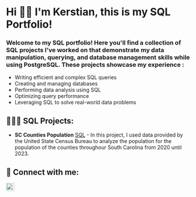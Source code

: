 <h1>Hi 👋🏽 I'm Kerstian, this is my SQL Portfolio!

<h3>Welcome to my SQL portfolio! Here you'll find a collection of SQL projects I've worked on that demonstrate my data manipulation, querying, and database management skills while using PostgreSQL. These projects showcase my experience :</h3>

  * Writing efficient and complex SQL queries
  * Creating and managing databases
  * Performing data analysis using SQL
  * Optimizing query performance
  * Leveraging SQL to solve real-world data problems  

<h2>👩🏽‍💻 SQL Projects:</h2>

- <b>SC Counties Population</b> [SQL](https://github.com/joshmadakor1/Algorithms-Practice) - In this project, I used data provided by the United State Census Bureau to analyze the population for the population of the counties throughour South Carolina from 2020 until 2023. 


<h2> 🤳 Connect with me:</h2>

[<img align="left" alt="JoshMadakor | LinkedIn" width="22px" src="https://cdn.jsdelivr.net/npm/simple-icons@v3/icons/linkedin.svg" />][linkedin]

[linkedin]: https://linkedin.com/in/KerstianH

<!--
**Kerstian/Kerstian** is a ✨ _special_ ✨ repository because its `README.md` (this file) appears on your GitHub profile.

